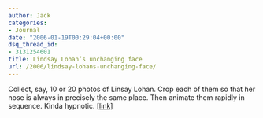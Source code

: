 ```yaml
---
author: Jack
categories:
- Journal
date: "2006-01-19T00:29:04+00:00"
dsq_thread_id:
- 3131254601
title: Lindsay Lohan’s unchanging face
url: /2006/lindsay-lohans-unchanging-face/
---
```


Collect, say, 10 or 20 photos of Linsay Lohan. Crop each of them so that her nose is always in precisely the same place. Then animate them rapidly in sequence. Kinda hypnotic. [[link]](<http://lohanfacial.ytmnd.com/>)